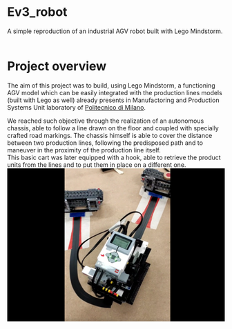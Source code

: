 # Ev3_robot
A simple reproduction of an industrial AGV robot built with Lego Mindstorm.
<br>
<br>

# Project overview
The aim of this project was to build, using Lego Mindstorm, a functioning AGV model which can be easily integrated with the production lines models (built with Lego as well) already presents in Manufactoring and Production Systems Unit laboratory of [Politecnico di Milano](https://www.polimi.it/).

We reached such objective through the realization of an autonomous chassis, able to follow a line drawn on the floor and coupled with specially crafted road markings. The chassis himself is able to cover the distance between two production lines, following the predisposed path and to maneuver in the proximity of the production line itself.<br>
This basic cart was later equipped with a hook, able to retrieve the product units from the lines and to put them in place on a different one.<br>
[![](/docs/img/video1.png)](/docs/img/video1.mp4)

